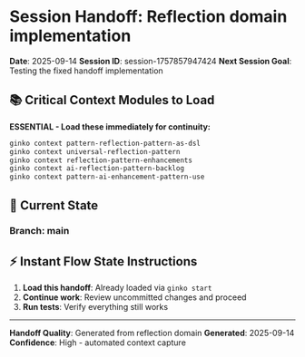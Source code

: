 # Session Handoff: Reflection domain implementation

**Date**: 2025-09-14
**Session ID**: session-1757857947424
**Next Session Goal**: Testing the fixed handoff implementation

## 📚 Critical Context Modules to Load

**ESSENTIAL - Load these immediately for continuity:**
```bash
ginko context pattern-reflection-pattern-as-dsl
ginko context universal-reflection-pattern
ginko context reflection-pattern-enhancements
ginko context ai-reflection-pattern-backlog
ginko context pattern-ai-enhancement-pattern-use
```

## 🔄 Current State

### Branch: main

## ⚡ Instant Flow State Instructions

1. **Load this handoff**: Already loaded via `ginko start`
2. **Continue work**: Review uncommitted changes and proceed
3. **Run tests**: Verify everything still works

---
**Handoff Quality**: Generated from reflection domain
**Generated**: 2025-09-14
**Confidence**: High - automated context capture